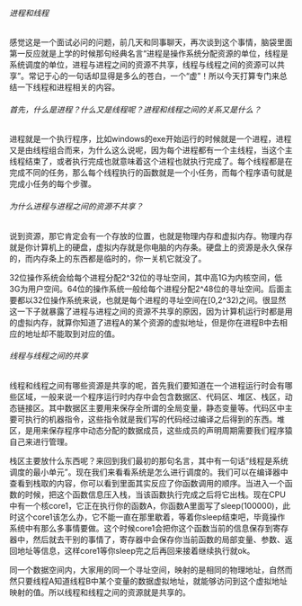 ###### 进程和线程

​		感觉这是一个面试必问的问题，前几天和同事聊天，再次谈到这个事情，脑袋里面第一反应就是上学的时候那句经典名言“进程是操作系统分配资源的单位，线程是系统调度的单位，进程与进程之间的资源不共享，线程与线程之间的资源可以共享”。常记于心的一句话却显得是多么的苍白，一个“虚”！所以今天打算专门来总结一下线程和进程相关的内容。

###### 首先，什么是进程？什么又是线程呢？进程和线程之间的关系又是什么？

​		进程就是一个执行程序，比如windows的exe开始运行的时候就是一个进程，进程又是由线程组合而来，为什么这么说呢，因为每个进程都有一个主线程，当这个主线程结束了，或者执行完成也就意味着这个进程也就执行完成了。每个线程都是在完成不同的任务，那么每个线程执行的函数就是一个小任务，而每个程序语句就是完成小任务的每个步骤。

###### 为什么进程与进程之间的资源不共享？

​		说到资源，那它肯定会有一个存放的位置，也就是物理内存和虚拟内存。物理内存就是你计算机上的硬盘，虚拟内存就是你电脑的内存条。硬盘上的资源是永久保存的，而内存条上的东西都是临时的，你一关机它就没了。

​		32位操作系统会给每个进程分配2^32位的寻址空间，其中高1G为内核空间，低3G为用户空间。64位的操作系统一般给每个进程分配2^48位的寻址空间。后面主要都以32位操作系统来说，也就是每个进程的寻址空间在[0,2^32)之间。很显然这一下子就暴露了进程与进程之间的资源不共享的原因，因为计算机运行时都是用的虚拟内存，就算你知道了进程A的某个资源的虚拟地址，但是你在进程B中去相应的地址却不能取到对应的值。

###### 线程与线程之间的共享

​		线程和线程之间有哪些资源是共享的呢，首先我们要知道在一个进程运行时会有哪些区域，一般来说一个程序运行时内存中会包含数据区、代码区、堆区、栈区，动态链接区。其中数据区主要用来保存全所谓的全局变量，静态变量等。代码区中主要可执行的机器指令，这些指令就是我们写的代码经过编译之后得到的东西。堆区，是用来保存程序中动态分配的数据成员，这些成员的声明周期需要我们程序猿自己来进行管理。

​		栈区主要放什么东西呢？来回到我们最初的那句名言，其中有一句话“线程是系统调度的最小单元”。现在我们来看看系统是怎么进行调度的。我们可以在编译器中查看到栈取的内容，你可以看到里面其实反应了你函数调用的顺序。当进入一个函数的时候，把这个函数信息压入栈，当该函数执行完成之后将它出栈。现在CPU中有一个核core1，它正在执行你的函数A，你函数A里面写了sleep(100000)，此时这个core1该怎么办，它不能一直在那里歇着，等着你sleep结束吧，毕竟操作系统中有那么多事情要做。这个时候core1会把你这个函数当前的信息保存到寄存器中，然后就去干别的事情了，寄存器中会保存你当前函数的局部变量、参数、返回地址等信息，这样core1等你sleep完之后再回来接着继续执行就ok。

​	同一个数据空间内，大家用的同一个寻址空间，映射的是相同的物理地址，自然而然只要线程A知道线程B中某个变量的数据虚拟地址，就能够访问到这个虚拟地址映射的值。所以线程和线程之间的资源就是共享的。

